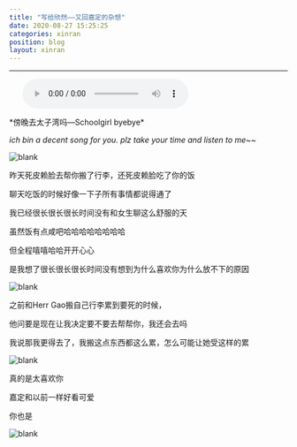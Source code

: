 ```yaml
---
title: "写给欣然——又回嘉定的杂想"
date: 2020-08-27 15:25:25
categories: xinran
position: blog
layout: xinran
---
```


---

<ul class="list-inline text-center">
<audio controls="controls">
    <source src="http://music.163.com/song/media/outer/url?id=1413368107.mp3" type="audio/ogg">
    <source src="http://music.163.com/song/media/outer/url?id=1413368107.mp3" type="audio/mpeg">
<embed height="50" width="1500" src="http://music.163.com/song/media/outer/url?id=1413368107.mp3" />
</audio>
</ul>
*傍晚去太子湾吗—Schoolgirl byebye*

*ich bin a decent song for you. plz take your time and listen to me~~*

![blank](/assets/img/placeholder.png)

昨天死皮赖脸去帮你搬了行李，还死皮赖脸吃了你的饭

聊天吃饭的时候好像一下子所有事情都说得通了

我已经很长很长很长时间没有和女生聊这么舒服的天

虽然饭有点咸吧哈哈哈哈哈哈哈哈

但全程嘻嘻哈哈开开心心

是我想了很长很长很长时间没有想到为什么喜欢你为什么放不下的原因

![blank](/assets/img/placeholder.png)

之前和Herr Gao搬自己行李累到要死的时候，

他问要是现在让我决定要不要去帮帮你，我还会去吗

我说那我更得去了，我搬这点东西都这么累，怎么可能让她受这样的累

![blank](/assets/img/placeholder.png)

真的是太喜欢你

嘉定和以前一样好看可爱

你也是

![blank](/assets/img/placeholder.png)
